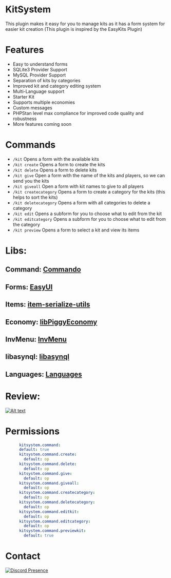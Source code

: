 # KitSystem

This plugin makes it easy for you to manage kits as it has a form system for easier kit creation (This plugin is inspired by the EasyKits Plugin)

# Features
- Easy to understand forms
- SQLite3 Provider Support
- MySQL Provider Support
- Separation of kits by categories
- Improved kit and category editing system
- Multi-Language support
- Starter Kit
- Supports multiple economies
- Custom messages
- PHPStan level max compliance for improved code quality and robustness
- More features coming soon

# Commands
- `/kit` Opens a form with the available kits
- `/kit create` Opens a form to create the kits
- `/kit delete` Opens a form to delete kits
- `/kit give` Open a form with the name of the kits and players, so we can send you the kits
-  `/kit giveall` Open a form with kit names to give to all players
- `/kit createcategory` Opens a form to create a category for the kits (this helps to sort the kits)
- `/kit deletecategory` Opens a form with all categories to delete a category
- `/kit edit` Opens a subform for you to choose what to edit from the kit
- `/kit editcategory` Opens a subform for you to choose what to edit from the category
- `/kit preview` Opens a form to select a kit and view its items

# Libs: 
## Command: [Commando](https://github.com/LatamPMDevs/Commando)
## Forms: [EasyUI](https://github.com/Jorgebyte/easyui)
## Items: [item-serialize-utils](https://github.com/presentkim-pm/item-serialize-utils.git)
## Economy: [libPiggyEconomy](https://github.com/DaPigGuy/libPiggyEconomy.git)
## InvMenu: [InvMenu](https://github.com/Muqsit/InvMenu.git)
## libasynql: [libasynql](https://github.com/poggit/libasynql.git)
## Languages: [Languages](https://github.com/IvanCraft623/languages.git)

# Review:

[![Alt text](https://img.youtube.com/vi/f-7IVLkiZFQ/0.jpg)](https://www.youtube.com/watch?v=f-7IVLkiZFQ)

# Permissions
```YAML
      kitsystem.command:
      default: true
      kitsystem.command.create:
        default: op
      kitsystem.command.delete:
        default: op
      kitsystem.command.give:
        default: op
      kitsystem.command.giveall:
        default: op
      kitsystem.command.createcategory:
        default: op
      kitsystem.command.deletecategory:
        default: op
      kitsystem.command.editkit:
        default: op
      kitsystem.command.editcategory:
        default: op
      kitsystem.command.previewkit:
        default: true
```

# Contact
[![Discord Presence](https://lanyard.cnrad.dev/api/1165097093480853634?theme=dark&bg=005cff&animated=false&hideDiscrim=true&borderRadius=30px&idleMessage=Hello)](https://discord.com/users/1165097093480853634)

